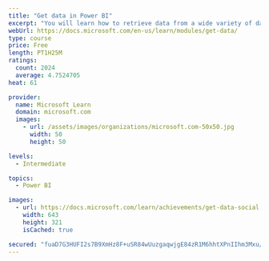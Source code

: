 ```yaml
---
title: "Get data in Power BI"
excerpt: "You will learn how to retrieve data from a wide variety of data sources, including Microsoft Excel, relational databases, and NoSQL data stores. You will also learn how to improve performance while retrieving data."
webUrl: https://docs.microsoft.com/en-us/learn/modules/get-data/
type: course
price: Free
length: PT1H25M
ratings:
  count: 2024
  average: 4.7524705
heat: 61

provider:
  name: Microsoft Learn
  domain: microsoft.com
  images:
    - url: /assets/images/organizations/microsoft.com-50x50.jpg
      width: 50
      height: 50

levels:
  - Intermediate

topics:
  - Power BI

images:
  - url: https://docs.microsoft.com/learn/achievements/get-data-social.png
    width: 643
    height: 321
    isCached: true

secured: "fuaD7G3HUFI2s7B9XmHz8F+uSR84wUuzgaqwjgE84zR1M6hhtXPnIIhm3Mxu/0HrnLkj6aZ+0zcBqsqPHbdiGn6sbQaP+kFUFLTlU5rMBqAZ4/HKJYp6wZGzH9jko8wxlD30MS/vBuI7fARCW6fG+R2LywRDrkicMr7WlxbBVhUF1skw1JIQD4CmEglQBRUuSBX3ZAxXPF/n05tjRBjufLxGx7SUd2q7d9WCEDAGdIjv3q2RdVzGqdINkNZg0V/T3gufyY/nTm44wUIYzZj//mzrOetMur38+qOowPfGsquy8w6zsejcIKwBHi91sy0cMRSSNxq6u8T8tjavCdlugkTV5IZy2WtlwDR2DL2I0jgATVuuGvu8cTdKyAiZSGDULu+/VZNjX45HuHrL8qvDPsZi0jBxdD7Wln98Fk9e0qE=;sTk7pk9UFhSWGFLy+OTN0w=="
---
```


